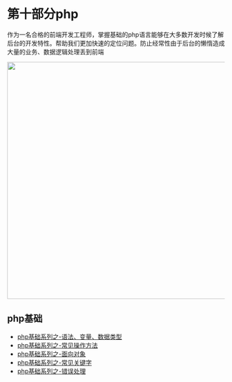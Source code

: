# 第十部分php

 作为一名合格的前端开发工程师，掌握基础的php语言能够在大多数开发时候了解后台的开发特性。帮助我们更加快速的定位问题。防止经常性由于后台的懒惰造成大量的业务、数据逻辑处理丢到前端<br/>

 <image src="https://github.com/MarsPen/-notes-summary/blob/master/images/php.png" width="550"></image>


## php基础

* [php基础系列之-语法、变量、数据类型][1]
* [php基础系列之-常见操作方法][2]
* [php基础系列之-面向对象][3]
* [php基础系列之-常见关键字][4]
* [php基础系列之-错误处理][5]


[1]: https://github.com/MarsPen/-notes-summary/blob/master/php/base.md
[2]: https://github.com/MarsPen/-notes-summary/blob/master/php/method.md
[3]: https://github.com/MarsPen/-notes-summary/blob/master/php/oop.md
[4]: https://github.com/MarsPen/-notes-summary/blob/master/php/keyword.md
[5]: https://github.com/MarsPen/-notes-summary/blob/master/php/try.md